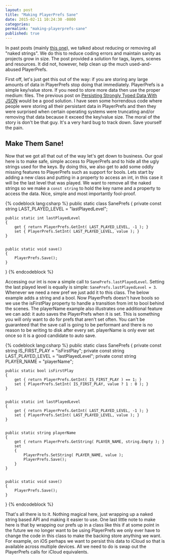```yaml
---
layout: post
title: "Making PlayerPrefs Sane"
date: 2015-02-11 10:24:30 -0800
categories:
permalink: "making-playerprefs-sane"
published: true
---
```


In past posts (mainly [this one](/constants-generator-kit)), we talked about reducing or removing all "naked strings". We do this to reduce coding errors and maintain sanity as projects grow in size. The post provided a solution for tags, layers, scenes and resources. It did not, however, help clean up the much used-and-abused PlayerPrefs.

<!-- more -->

First off, let's just get this out of the way: if you are storing any large amounts of data in PlayerPrefs stop doing that immediately. PlayerPrefs is a simple key/value store. If you need to store more data then use the proper medium: files. The previous post on [Persisting Strongly Typed Data With JSON](http://blog.prime31.com/persisting-data-with-json) would be a good solution. I have seen some horrendous code where people were storing all their persistant data in PlayerPrefs and then they were surprised when certain operating systems were truncating and/or removing that data because it exceed the key/value size. The moral of the story is don't be that guy. It's a very hard bug to track down. Save yourself the pain.


## Make Them Sane!

Now that we got all that out of the way let's get down to business. Our goal here is to make safe, simple access to PlayerPrefs and to hide all the ugly strings used for the keys. By doing this, we also get to add some oddly missing features to PlayerPrefs such as support for bools. Lets start by adding a new class and putting in a property to access an int, in this case it will be the last level that was played. We want to remove all the naked strings so we make a `const string` to hold the key name and a property to access the data. Nice, simple and most importantly fool-proof.


{% codeblock lang:csharp %}
public static class SanePrefs
{
	private const string LAST_PLAYED_LEVEL = "lastPlayedLevel";


	public static int lastPlayedLevel
	{
		get { return PlayerPrefs.GetInt( LAST_PLAYED_LEVEL, -1 ); }
		set { PlayerPrefs.SetInt( LAST_PLAYED_LEVEL, value ); }
	}


	public static void save()
	{
		PlayerPrefs.Save();
	}
}
{% endcodeblock %}


Accessing our int is now a simple call to `SanePrefs.lastPlayedLevel`. Setting the last played level is equally is simple: `SanePrefs.lastPlayedLevel = 3`. Whenever we need a new pref we just add it to this class. The below example adds a string and a bool. Now PlayerPrefs doesn't have bools so we use the isFirstPlay property to handle a transition from int to bool behind the scenes. The playerName example also illustrates one additional feature we can add: it auto saves the PlayerPrefs when it is set. This is something you will only want to do for prefs that aren't set often. You can't be guaranteed that the save call is going to be performant and there is no reason to be writing to disk after every set. playerName is only ever set once so it is a good candidate to auto save.


{% codeblock lang:csharp %}
public static class SanePrefs
{
	private const string IS_FIRST_PLAY = "isFirstPlay";
	private const string LAST_PLAYED_LEVEL = "lastPlayedLevel";
	private const string PLAYER_NAME = "playerName";


	public static bool isFirstPlay
	{
		get { return PlayerPrefs.GetInt( IS_FIRST_PLAY ) == 1; }
		set { PlayerPrefs.SetInt( IS_FIRST_PLAY, value ? 1 : 0 ); }
	}


	public static int lastPlayedLevel
	{
		get { return PlayerPrefs.GetInt( LAST_PLAYED_LEVEL, -1 ); }
		set { PlayerPrefs.SetInt( LAST_PLAYED_LEVEL, value ); }
	}


	public static string playerName
	{
		get { return PlayerPrefs.GetString( PLAYER_NAME, string.Empty ); }
		set
		{
			PlayerPrefs.SetString( PLAYER_NAME, value );
			PlayerPrefs.Save();
		}
	}


	public static void save()
	{
		PlayerPrefs.Save();
	}
}
{% endcodeblock %}


That's all there is to it. Nothing magical here, just wrapping up a naked string based API and making it easier to use. One last little note to make here is that by wrapping our prefs up in a class like this if at some point in the future we no longer want to be using PlayerPrefs we only ever have to change the code in this class to make the backing store anything we want. For example, on iOS perhaps we want to persist this data to iCloud so that is available across multiple devices. All we need to do is swap out the PlayerPrefs calls for iCloud equivalents.
